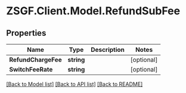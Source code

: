 # ZSGF.Client.Model.RefundSubFee

## Properties

Name | Type | Description | Notes
------------ | ------------- | ------------- | -------------
**RefundChargeFee** | **string** |  | [optional] 
**SwitchFeeRate** | **string** |  | [optional] 

[[Back to Model list]](../../README.md#documentation-for-models) [[Back to API list]](../../README.md#documentation-for-api-endpoints) [[Back to README]](../../README.md)

